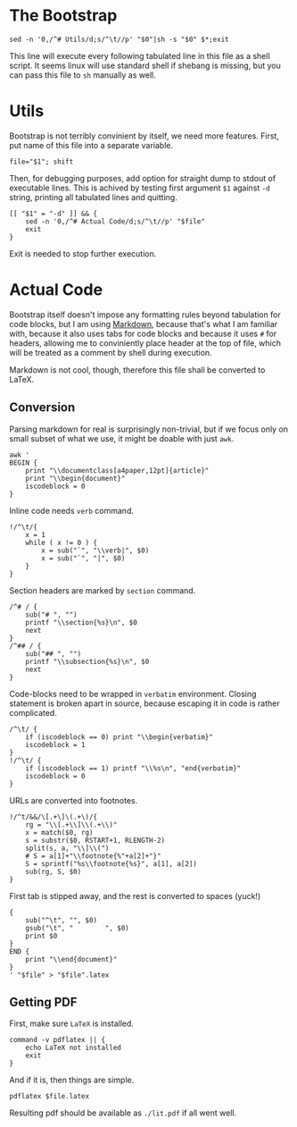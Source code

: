 # The Bootstrap

	sed -n '0,/^# Utils/d;s/^\t//p' "$0"|sh -s "$0" $*;exit

This line will execute every following tabulated line in this
file as a shell script.
It seems linux will use standard shell if shebang is missing,
but you can pass this file to `sh` manually as well.

# Utils

Bootstrap is not terribly convinient by itself, we need more features.
First, put name of this file into a separate variable.

	file="$1"; shift

Then, for debugging purposes, add option for straight dump to stdout
of executable lines.  This is achived by testing first argument `$1`
against `-d` string, printing all tabulated lines and quitting.

	[[ "$1" = "-d" ]] && {
		sed -n '0,/^# Actual Code/d;s/^\t//p' "$file"
		exit
	}

Exit is needed to stop further execution.

# Actual Code

Bootstrap itself doesn't impose any formatting rules beyond tabulation for code blocks,
but I am using [Markdown](https://www.markdownguide.org), because that's what I am
familiar with, because it also uses tabs for code blocks and because it uses `#` for
headers, allowing me to conviniently place header at the top of file, which will be
treated as a comment by shell during execution.

Markdown is not cool, though, therefore this file shall be converted to LaTeX.

## Conversion

Parsing markdown for real is surprisingly non-trivial,
but if we focus only on small subset of what we use,
it might be doable with just `awk`.

	awk '
	BEGIN {
		print "\\documentclass[a4paper,12pt]{article}"
		print "\\begin{document}"
		iscodeblock = 0
	}

Inline code needs `verb` command.

	!/^\t/{
		x = 1
		while ( x != 0 ) {
			x = sub("`", "\\verb|", $0)
			x = sub("`", "|", $0)
		}
	}

Section headers are marked by `section` command.

	/^# / {
		sub("# ", "")
		printf "\\section{%s}\n", $0
		next
	}
	/^## / {
		sub("## ", "")
		printf "\\subsection{%s}\n", $0
		next
	}

Code-blocks need to be wrapped in `verbatim` environment.
Closing statement is broken apart in source, because escaping it in
code is rather complicated.

	/^\t/ {
		if (iscodeblock == 0) print "\\begin{verbatim}"
		iscodeblock = 1
	}
	!/^\t/ {
		if (iscodeblock == 1) printf "\\%s\n", "end{verbatim}"
		iscodeblock = 0
	}

URLs are converted into footnotes.

	!/^t/&&/\[.+\]\(.+\)/{
		rg = "\\[.+\\]\\(.+\\)"
		x = match($0, rg)
		s = substr($0, RSTART+1, RLENGTH-2)
		split(s, a, "\\]\\(")
		# S = a[1]+"\\footnote{%"+a[2]+"}"
		S = sprintf("%s\\footnote{%s}", a[1], a[2])
		sub(rg, S, $0)
	}

First tab is stipped away, and the rest is converted to spaces (yuck!)

	{
		sub("^\t", "", $0)
		gsub("\t", "        ", $0)
		print $0
	}
	END {
		print "\\end{document}"
	}
	' "$file" > "$file".latex

## Getting PDF

First, make sure `LaTeX` is installed.

	command -v pdflatex || {
		echo LaTeX not installed
		exit
	}

And if it is, then things are simple.

	pdflatex $file.latex

Resulting pdf should be available as `./lit.pdf` if all went well.
